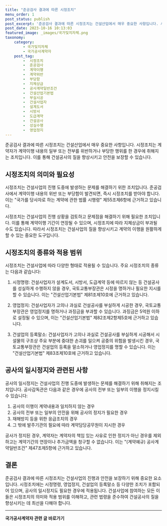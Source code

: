 ```yaml
---
title: "준공검사 결과에 따른 시정조치"
menu_order: 1
post_status: publish
post_excerpt: '준공검사 결과에 따른 시정조치는 건설산업에서 매우 중요한 사항입니다. 시정조치는 계약자가 계약이행 내용의 일부 또는 전부를 위반하거나 부당한 행위를 한 경우에 취해지는 조치입니다. 이를 통해 건설공사의 질을 향상시키고 안전을 보장할 수 있습니다.'
post_date: 2023-10-16 10:13:03
featured_image: _images/국가및지자체.png
taxonomy:
    category:
        - 국가및지자체
        - 국가공사계약자
    post_tag:
        -  시정조치
        -  준공검사
        -  계약이행
        -  계약위반
        -  부당함
        -  지체상금
        -  공사계약일반조건
        -  건설산업기본법
        -  부실시공
        -  건설사업자
        -  설계도서
        -  시방서
        -  도급계약
        -  건설공사
        -  성실수행
        -  영업정지
---
```



준공검사 결과에 따른 시정조치는 건설산업에서 매우 중요한 사항입니다. 시정조치는 계약자가 계약이행 내용의 일부 또는 전부를 위반하거나 부당한 행위를 한 경우에 취해지는 조치입니다. 이를 통해 건설공사의 질을 향상시키고 안전을 보장할 수 있습니다.

## 시정조치의 의미와 필요성

시정조치는 건설사업의 진행 도중에 발생하는 문제를 해결하기 위한 조치입니다. 준공검사에서 계약이행 내용의 위반 또는 부당함이 발견되면, 즉시 시정조치를 받아야 합니다. 이는 "국가를 당사자로 하는 계약에 관한 법률 시행령" 제55조제6항에 근거하고 있습니다.

시정조치는 건설사업의 진행 상황을 검토하고 문제점을 해결하기 위해 필요한 조치입니다. 이를 통해 계약이행 기간이 연장될 수 있으며, 시정조치에 따라 지체상금이 부과될 수도 있습니다. 따라서 시정조치는 건설사업의 질을 향상시키고 계약의 이행을 원활하게 할 수 있는 중요한 도구입니다.

## 시정조치의 종류와 적용 범위

시정조치는 건설사업에 따라 다양한 형태로 적용될 수 있습니다. 주요 시정조치의 종류는 다음과 같습니다:

1. 시정명령: 건설사업자가 설계도서, 시방서, 도급계약 등에 따르지 않는 등 건설공사를 성실하게 수행하지 않을 경우, 국토교통부장관은 시정을 명하거나 필요한 지시를 할 수 있습니다. 이는 "건설산업기본법" 제81조제10호에 근거하고 있습니다.

2. 영업정지: 건설사업자가 고의나 과실로 건설공사를 부실하게 시공한 경우, 국토교통부장관은 영업정지를 명하거나 과징금을 부과할 수 있습니다. 과징금은 5억원 이하로 설정될 수 있으며, 이는 "건설산업기본법" 제82조제2항제5호에 근거하고 있습니다.

3. 건설업의 등록말소: 건설사업자가 고의나 과실로 건설공사를 부실하게 시공해서 시설물의 구조상 주요 부분에 중대한 손괴를 일으켜 공중의 위험을 발생시킨 경우, 국토교통부장관은 건설업의 등록을 말소하거나 영업정지를 명할 수 있습니다. 이는 "건설산업기본법" 제83조제10호에 근거하고 있습니다.

## 공사의 일시정지와 관련된 사항

공사의 일시정지는 건설사업의 진행 도중에 발생하는 문제를 해결하기 위해 취해지는 조치입니다. 공사감독관은 다음과 같은 경우에 공사의 전부 또는 일부의 이행을 정지시킬 수 있습니다:

1. 공사의 이행이 계약내용과 일치하지 않는 경우
2. 공사의 전부 또는 일부의 안전을 위해 공사의 정지가 필요한 경우
3. 재해방지 등을 위한 응급조치의 경우
4. 그 밖에 발주기관의 필요에 따라 계약담당공무원이 지시한 경우

공사가 정지된 경우, 계약자는 계약자의 책임 있는 사유로 인한 정지가 아닌 경우를 제외하고는 계약기간의 연장이나 추가금액을 청구할 수 없습니다. 이는 "(계약예규) 공사계약일반조건" 제47조제5항에 근거하고 있습니다.

## 결론

준공검사 결과에 따른 시정조치는 건설사업의 진행과 안전을 보장하기 위해 중요한 요소입니다. 시정조치에는 시정명령, 영업정지, 건설업의 등록말소 등 다양한 조치가 포함되어 있으며, 공사의 일시정지도 필요한 경우에 적용됩니다. 건설사업에 참여하는 모든 이들은 시정조치의 의미와 적용 범위를 이해하고, 관련 법령을 준수하여 건설공사의 질을 향상시키는 데 최선을 다해야 합니다.
<!-- wp:separator -->
<hr class="wp-block-separator has-alpha-channel-opacity"/>
<!-- /wp:separator -->

<!-- wp:group {"backgroundColor":"base","layout":{"type":"constrained"}} -->
<div class="wp-block-group has-base-background-color has-background"><!-- wp:paragraph {"align":"center","fontSize":"medium"} -->
<p class="has-text-align-center has-large-font-size"><strong>국가공사계약자 관련 글 바로가기</strong></p>
<!-- /wp:paragraph -->


<!-- wp:latest-posts
{"categories":[{"id":6878,"count":19,"description":"","link":"https://uknowlaw.com/category/%ea%b5%ad%ea%b0%80%ea%b3%b5%ec%82%ac%ea%b3%84%ec%95%bd%ec%9e%90/","name":"국가공사계약자","slug":"국가공사계약자","taxonomy":"category","parent":0,"meta":[],"_links":{"self":[{"href":"https://uknowlaw.com/wp-json/wp/v2/categories/6878"}],"collection":[{"href":"https://uknowlaw.com/wp-json/wp/v2/categories"}],"about":[{"href":"https://uknowlaw.com/wp-json/wp/v2/taxonomies/category"}],"wp:post_type":[{"href":"https://uknowlaw.com/wp-json/wp/v2/posts?categories=6878"}],"curies":[{"name":"wp","href":"https://api.w.org/{rel}","templated":true}]}}],"postsToShow":100,"excerptLength":28,"postLayout":"grid","columns":2,"featuredImageAlign":"left","featuredImageSizeSlug":"large","fontSize":"small"} /--></div>
<!-- /wp:group -->